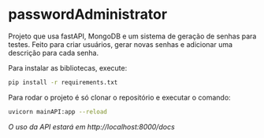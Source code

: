 # passwordAdministrator

Projeto que usa fastAPI, MongoDB e um sistema de geração de senhas para testes. Feito para criar usuários, gerar novas senhas e adicionar uma descrição para cada senha.  

Para instalar as bibliotecas, execute:
```sh
pip install -r requirements.txt
```

Para rodar o projeto é só clonar o repositório e executar o comando:

```sh
uvicorn mainAPI:app --reload
```

*O uso da API estará em http://localhost:8000/docs*
